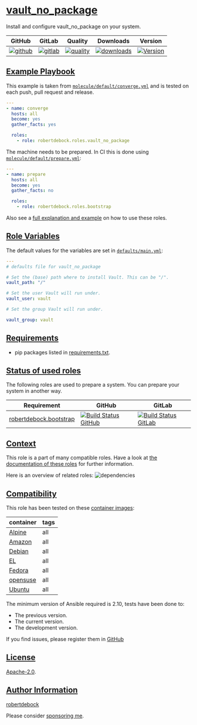# [vault_no_package](#vault_no_package)

Install and configure vault_no_package on your system.

|GitHub|GitLab|Quality|Downloads|Version|
|------|------|-------|---------|-------|
|[![github](https://github.com/robertdebock/ansible-role-vault_no_package/workflows/Ansible%20Molecule/badge.svg)](https://github.com/robertdebock/ansible-role-vault_no_package/actions)|[![gitlab](https://gitlab.com/robertdebock-iac/ansible-role-vault_no_package/badges/master/pipeline.svg)](https://gitlab.com/robertdebock-iac/ansible-role-vault_no_package)|[![quality](https://img.shields.io/ansible/quality/)](https://galaxy.ansible.com/robertdebock/vault_no_package)|[![downloads](https://img.shields.io/ansible/role/d/)](https://galaxy.ansible.com/robertdebock/vault_no_package)|[![Version](https://img.shields.io/github/release/robertdebock/ansible-role-vault_no_package.svg)](https://github.com/robertdebock/ansible-role-vault_no_package/releases/)|

## [Example Playbook](#example-playbook)

This example is taken from [`molecule/default/converge.yml`](https://github.com/robertdebock/ansible-role-vault_no_package/blob/master/molecule/default/converge.yml) and is tested on each push, pull request and release.

```yaml
---
- name: converge
  hosts: all
  become: yes
  gather_facts: yes

  roles:
    - role: robertdebock.roles.vault_no_package
```

The machine needs to be prepared. In CI this is done using [`molecule/default/prepare.yml`](https://github.com/robertdebock/ansible-role-vault_no_package/blob/master/molecule/default/prepare.yml):

```yaml
---
- name: prepare
  hosts: all
  become: yes
  gather_facts: no

  roles:
    - role: robertdebock.roles.bootstrap
```

Also see a [full explanation and example](https://robertdebock.nl/how-to-use-these-roles.html) on how to use these roles.

## [Role Variables](#role-variables)

The default values for the variables are set in [`defaults/main.yml`](https://github.com/robertdebock/ansible-role-vault_no_package/blob/master/defaults/main.yml):

```yaml
---
# defaults file for vault_no_package

# Set the (base) path where to install Vault. This can be "/".
vault_path: "/"

# Set the user Vault will run under.
vault_user: vault

# Set the group Vault will run under.

vault_group: vault
```

## [Requirements](#requirements)

- pip packages listed in [requirements.txt](https://github.com/robertdebock/ansible-role-vault_no_package/blob/master/requirements.txt).

## [Status of used roles](#status-of-requirements)

The following roles are used to prepare a system. You can prepare your system in another way.

| Requirement | GitHub | GitLab |
|-------------|--------|--------|
|[robertdebock.bootstrap](https://galaxy.ansible.com/robertdebock/bootstrap)|[![Build Status GitHub](https://github.com/robertdebock/ansible-role-bootstrap/workflows/Ansible%20Molecule/badge.svg)](https://github.com/robertdebock/ansible-role-bootstrap/actions)|[![Build Status GitLab](https://gitlab.com/robertdebock-iac/ansible-role-bootstrap/badges/master/pipeline.svg)](https://gitlab.com/robertdebock-iac/ansible-role-bootstrap)|

## [Context](#context)

This role is a part of many compatible roles. Have a look at [the documentation of these roles](https://robertdebock.nl/) for further information.

Here is an overview of related roles:
![dependencies](https://raw.githubusercontent.com/robertdebock/ansible-role-vault_no_package/png/requirements.png "Dependencies")

## [Compatibility](#compatibility)

This role has been tested on these [container images](https://hub.docker.com/u/robertdebock):

|container|tags|
|---------|----|
|[Alpine](https://hub.docker.com/repository/docker/robertdebock/alpine/general)|all|
|[Amazon](https://hub.docker.com/repository/docker/robertdebock/amazonlinux/general)|all|
|[Debian](https://hub.docker.com/repository/docker/robertdebock/debian/general)|all|
|[EL](https://hub.docker.com/repository/docker/robertdebock/enterpriselinux/general)|all|
|[Fedora](https://hub.docker.com/repository/docker/robertdebock/fedora/general)|all|
|[opensuse](https://hub.docker.com/repository/docker/robertdebock/opensuse/general)|all|
|[Ubuntu](https://hub.docker.com/repository/docker/robertdebock/ubuntu/general)|all|

The minimum version of Ansible required is 2.10, tests have been done to:

- The previous version.
- The current version.
- The development version.

If you find issues, please register them in [GitHub](https://github.com/robertdebock/ansible-role-vault_no_package/issues)

## [License](#license)

[Apache-2.0](https://github.com/robertdebock/ansible-role-vault_no_package/blob/master/LICENSE).

## [Author Information](#author-information)

[robertdebock](https://robertdebock.nl/)

Please consider [sponsoring me](https://github.com/sponsors/robertdebock).
